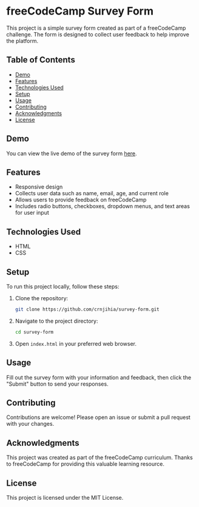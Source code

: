 # freeCodeCamp Survey Form

This project is a simple survey form created as part of a freeCodeCamp challenge. The form is designed to collect user feedback to help improve the platform.

## Table of Contents

- [Demo](#demo)
- [Features](#features)
- [Technologies Used](#technologies-used)
- [Setup](#setup)
- [Usage](#usage)
- [Contributing](#contributing)
- [Acknowledgments](#acknowledgments)
- [License](#license)

## Demo

You can view the live demo of the survey form [here](#).

## Features

- Responsive design
- Collects user data such as name, email, age, and current role
- Allows users to provide feedback on freeCodeCamp
- Includes radio buttons, checkboxes, dropdown menus, and text areas for user input

## Technologies Used

- HTML
- CSS

## Setup

To run this project locally, follow these steps:

1. Clone the repository:
    ```bash
    git clone https://github.com/crnjihia/survey-form.git
    ```
2. Navigate to the project directory:
    ```bash
    cd survey-form
    ```
3. Open `index.html` in your preferred web browser.

## Usage

Fill out the survey form with your information and feedback, then click the "Submit" button to send your responses.

## Contributing

Contributions are welcome! Please open an issue or submit a pull request with your changes.

## Acknowledgments

This project was created as part of the freeCodeCamp curriculum. Thanks to freeCodeCamp for providing this valuable learning resource.

## License

This project is licensed under the MIT License.
